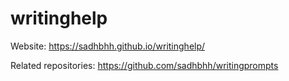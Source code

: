 # writinghelp
Website:
https://sadhbhh.github.io/writinghelp/

Related repositories:
https://github.com/sadhbhh/writingprompts
